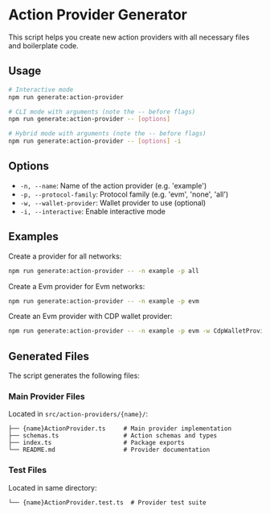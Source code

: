 # Action Provider Generator

This script helps you create new action providers with all necessary files and boilerplate code.

## Usage

```bash
# Interactive mode
npm run generate:action-provider

# CLI mode with arguments (note the -- before flags)
npm run generate:action-provider -- [options]

# Hybrid mode with arguments (note the -- before flags)
npm run generate:action-provider -- [options] -i
```

## Options

- `-n, --name`: Name of the action provider (e.g. 'example')
- `-p, --protocol-family`: Protocol family (e.g. 'evm', 'none', 'all')
- `-w, --wallet-provider`: Wallet provider to use (optional)
- `-i, --interactive`: Enable interactive mode

## Examples

Create a provider for all networks:

```bash
npm run generate:action-provider -- -n example -p all
```

Create a Evm provider for Evm networks:

```bash
npm run generate:action-provider -- -n example -p evm
```

Create an Evm provider with CDP wallet provider:

```bash
npm run generate:action-provider -- -n example -p evm -w CdpWalletProvider
```

## Generated Files

The script generates the following files:

### Main Provider Files

Located in `src/action-providers/{name}/`:

```
├── {name}ActionProvider.ts     # Main provider implementation
├── schemas.ts                  # Action schemas and types
├── index.ts                    # Package exports
└── README.md                   # Provider documentation
```

### Test Files

Located in same directory:

```
└── {name}ActionProvider.test.ts  # Provider test suite
```

